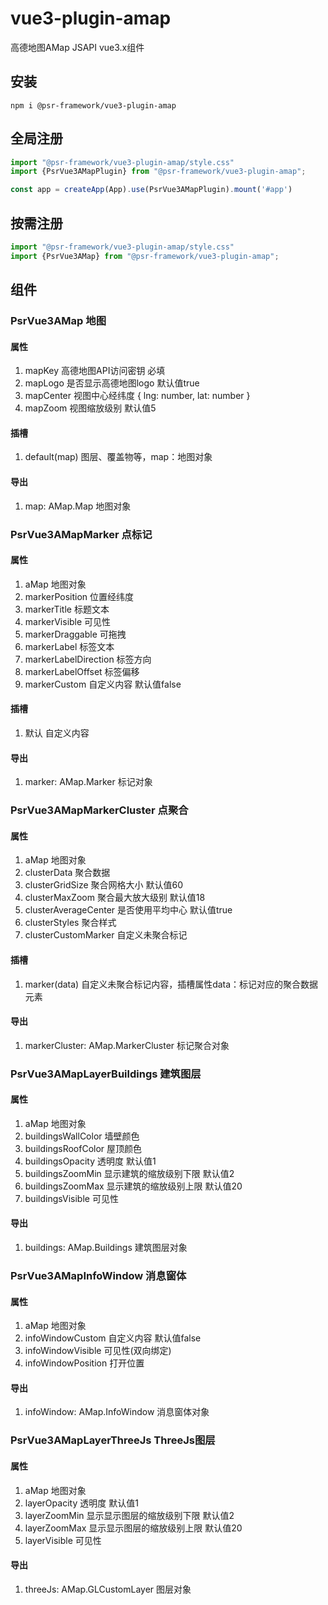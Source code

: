 # vue3-plugin-amap

高德地图AMap JSAPI vue3.x组件

## 安装

```shell
npm i @psr-framework/vue3-plugin-amap
```

## 全局注册

```ts
import "@psr-framework/vue3-plugin-amap/style.css"
import {PsrVue3AMapPlugin} from "@psr-framework/vue3-plugin-amap";

const app = createApp(App).use(PsrVue3AMapPlugin).mount('#app')
```

## 按需注册

```ts
import "@psr-framework/vue3-plugin-amap/style.css"
import {PsrVue3AMap} from "@psr-framework/vue3-plugin-amap";
```

## 组件

### PsrVue3AMap 地图

#### 属性

1. mapKey 高德地图API访问密钥 必填
2. mapLogo 是否显示高德地图logo 默认值true
3. mapCenter 视图中心经纬度 { lng: number, lat: number }
4. mapZoom 视图缩放级别 默认值5

#### 插槽

1. default(map) 图层、覆盖物等，map：地图对象

#### 导出

1. map: AMap.Map 地图对象

### PsrVue3AMapMarker 点标记

#### 属性

1. aMap 地图对象
2. markerPosition 位置经纬度
3. markerTitle 标题文本
4. markerVisible 可见性
5. markerDraggable 可拖拽
6. markerLabel 标签文本
7. markerLabelDirection 标签方向
8. markerLabelOffset 标签偏移
9. markerCustom 自定义内容 默认值false

#### 插槽

1. 默认 自定义内容

#### 导出

1. marker: AMap.Marker 标记对象

### PsrVue3AMapMarkerCluster 点聚合

#### 属性

1. aMap 地图对象
2. clusterData 聚合数据
3. clusterGridSize 聚合网格大小 默认值60
4. clusterMaxZoom 聚合最大放大级别 默认值18
5. clusterAverageCenter 是否使用平均中心 默认值true
6. clusterStyles 聚合样式
7. clusterCustomMarker 自定义未聚合标记

#### 插槽

1. marker(data) 自定义未聚合标记内容，插槽属性data：标记对应的聚合数据元素

#### 导出

1. markerCluster: AMap.MarkerCluster 标记聚合对象

### PsrVue3AMapLayerBuildings 建筑图层

#### 属性

1. aMap 地图对象
2. buildingsWallColor 墙壁颜色
3. buildingsRoofColor 屋顶颜色
4. buildingsOpacity 透明度 默认值1
5. buildingsZoomMin 显示建筑的缩放级别下限 默认值2
6. buildingsZoomMax 显示建筑的缩放级别上限 默认值20
7. buildingsVisible 可见性

#### 导出

1. buildings: AMap.Buildings 建筑图层对象

### PsrVue3AMapInfoWindow 消息窗体

#### 属性

1. aMap 地图对象
2. infoWindowCustom 自定义内容 默认值false
3. infoWindowVisible 可见性(双向绑定)
4. infoWindowPosition 打开位置

#### 导出

1. infoWindow: AMap.InfoWindow 消息窗体对象

### PsrVue3AMapLayerThreeJs ThreeJs图层

#### 属性

1. aMap 地图对象
4. layerOpacity 透明度 默认值1
5. layerZoomMin 显示显示图层的缩放级别下限 默认值2
6. layerZoomMax 显示显示图层的缩放级别上限 默认值20
7. layerVisible 可见性

#### 导出

1. threeJs: AMap.GLCustomLayer 图层对象